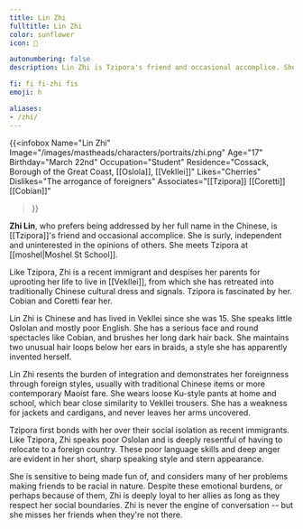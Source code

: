 ```yaml
---
title: Lin Zhi
fulltitle: Lin Zhi
color: sunflower
icon: 🐉

autonumbering: false
description: Lin Zhi is Tzipora's friend and occasional accomplice. She is surly, independent and uninterested in the opinions of others. She meets Tzipora at Moshel St School.

fi: fi fi-zhi fis
emoji: h

aliases:
- /zhi/
---
```

{{<infobox
	Name="Lin Zhi"
    Image="/images/mastheads/characters/portraits/zhi.png"
    Age="17"
    Birthday="March 22nd"
	Occupation="Student"
	Residence="Cossack, Borough of the Great Coast, [[Oslola]], [[Vekllei]]"
    Likes="Cherries"
    Dislikes="The arrogance of foreigners"
    Associates="[[Tzipora]] [[Coretti]] [[Cobian]]"
>}}

**Zhi Lin**, who prefers being addressed by her full name in the Chinese, is [[Tzipora]]'s friend and occasional accomplice. She is surly, independent and uninterested in the opinions of others. She meets Tzipora at [[moshel|Moshel St School]].

Like Tzipora, Zhi is a recent immigrant and despises her parents for uprooting her life to live in [[Vekllei]], from which she has retreated into traditionally Chinese cultural dress and signals. Tzipora is fascinated by her. Cobian and Coretti fear her.

Lin Zhi is Chinese and has lived in Vekllei since she was 15. She speaks little Oslolan and mostly poor English. She has a serious face and round spectacles like Cobian, and brushes her long dark hair back. She maintains two unusual hair loops below her ears in braids, a style she has apparently invented herself.

Lin Zhi resents the burden of integration and demonstrates her foreignness through foreign styles, usually with traditional Chinese items or more contemporary Maoist fare. She wears loose Ku-style pants at home and school, which bear close similarity to Vekllei trousers. She has a weakness for jackets and cardigans, and never leaves her arms uncovered.

Tzipora first bonds with her over their social isolation as recent immigrants. Like Tzipora, Zhi speaks poor Oslolan and is deeply resentful of having to relocate to a foreign country. These poor language skills and deep anger are evident in her short, sharp speaking style and stern appearance.

She is sensitive to being made fun of, and considers many of her problems making friends to be racial in nature. Despite these emotional burdens, or perhaps because of them, Zhi is deeply loyal to her allies as long as they respect her social boundaries. Zhi is never the engine of conversation -- but she misses her friends when they're not there.